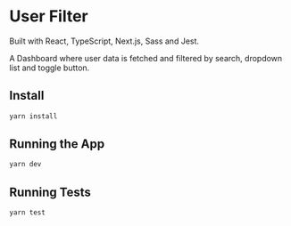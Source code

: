 # User Filter

Built with React, TypeScript, Next.js, Sass and Jest.

A Dashboard where user data is fetched and filtered by search, dropdown list and toggle button.

## Install

```bash
yarn install
```

## Running the App

```bash
yarn dev
```

## Running Tests

```bash
yarn test
```

